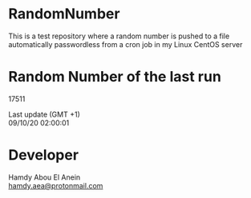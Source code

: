 # RandomNumber    
This is a test repository where a random number is pushed to a file automatically passwordless from a cron job in my Linux CentOS server    
# Random Number of the last run   
17511
      
Last update (GMT +1)    
09/10/20 02:00:01
# Developer    
Hamdy Abou El Anein   
hamdy.aea@protonmail.com
